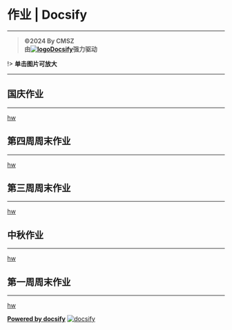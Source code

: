 ﻿<h1> 作业 | Docsify </h1>

-----
> **©2024 By CMSZ**  
> **由[![logo](https://docsify.js.org/_media/icon.svg ':size=5%')Docsify](https://docsify.js.org/)强力驱动**

!> **单击图片可放大**

-----
## 国庆作业 ##
-----
[hw](../hw/5.md ':include')
## 第四周周末作业 ##
-----
[hw](../hw/4.md ':include')
## 第三周周末作业 ##
-----
[hw](../hw/3.md ':include')
## 中秋作业 ##
-----
[hw](../hw/2.md ':include')
## 第一周周末作业 ##
-----
[hw](../hw/1.md ':include')


[**Powered by docsify**](https://docsify.js.org)
[![docsify](https://img.shields.io/github/v/tag/docsifyjs/docsify?label=docsify)](https://docsify.js.org/)
